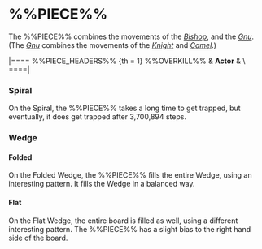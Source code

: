 # %%PIECE%%

The %%PIECE%% combines the movements of the
[*Bishop*](bishop.html), and the [*Gnu*](gnu.html).
(The [*Gnu*](gnu.html) combines
the movements of the [*Knight*](knight.html) and [*Camel*](camel.html).)

|====
%%PIECE_HEADERS%%
{th = 1} %%OVERKILL%%
       & **Actor**
       & \\
====|


### Spiral

On the Spiral, the %%PIECE%% takes a long time to get trapped,
but eventually, it does get trapped after 3,700,894 steps.


### Wedge

#### Folded

On the Folded Wedge, the %%PIECE%% fills the entire Wedge, using
an interesting pattern. It fills the Wedge in a balanced way.

#### Flat

On the Flat Wedge, the entire board is filled as well, using a different
interesting pattern. The %%PIECE%% has a slight bias to the right
hand side of the board.
